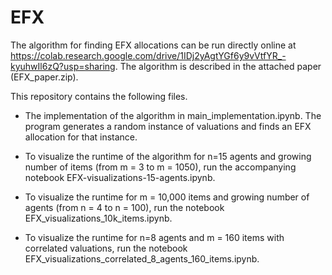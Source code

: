# EFX
The algorithm for finding EFX allocations can be run directly online at https://colab.research.google.com/drive/1IDj2yAgtYGf6y9vVtfYR_-kyuhwIl6zQ?usp=sharing. 
The algorithm is described in the attached paper (EFX_paper.zip). 

This repository contains the following files.

- The implementation of the algorithm in main_implementation.ipynb. The program generates a random instance of valuations and finds an EFX allocation for that instance. 

- To visualize the runtime of the algorithm for n=15 agents and growing number of items (from m = 3 to m = 1050), run the accompanying notebook EFX-visualizations-15-agents.ipynb.
- To visualize the runtime for m = 10,000 items and growing number of agents (from n = 4 to n = 100), run the notebook EFX_visualizations_10k_items.ipynb.
- To visualize the runtime for n=8 agents and m = 160 items with correlated valuations, run the notebook EFX_visualizations_correlated_8_agents_160_items.ipynb.
